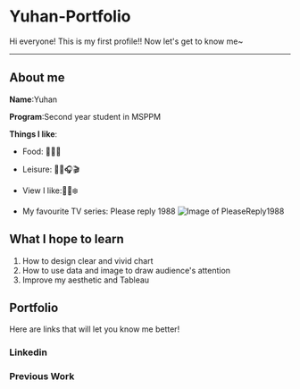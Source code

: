 # Yuhan-Portfolio
Hi everyone! This is my first profile!! Now let's get to know me~

----
## About me
**Name**:Yuhan

**Program**:Second year student in MSPPM

**Things I like**: 
- Food: 🥑🍻🍟

- Leisure: 🏋️‍♀️🎧🎬

- View I like:🌅🍁❄️

- My favourite TV series: Please reply 1988
![Image of PleaseReply1988](https://m.media-amazon.com/images/M/MV5BNDYwODdiOTItZTExZC00ZDZjLTkyODMtMWYxODVlMjQ0YjQxXkEyXkFqcGdeQXVyNjExNTE4MzU@._V1_.jpg)

## What I hope to learn
1. How to design clear and vivid chart
2. How to use data and image to draw audience's attention
3. Improve my aesthetic and Tableau

## Portfolio
Here are links that will let you know me better!
### Linkedin
### Previous Work
